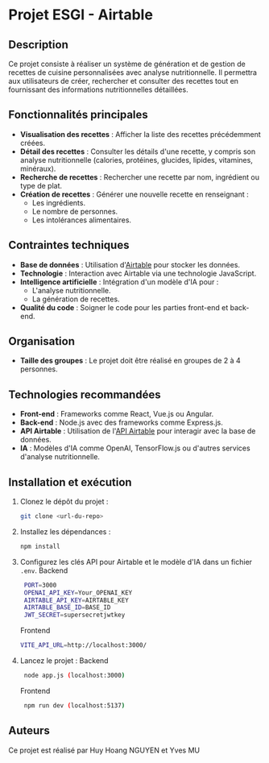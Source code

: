 # Projet ESGI - Airtable

## Description
Ce projet consiste à réaliser un système de génération et de gestion de recettes de cuisine personnalisées avec analyse nutritionnelle. Il permettra aux utilisateurs de créer, rechercher et consulter des recettes tout en fournissant des informations nutritionnelles détaillées.

## Fonctionnalités principales
- **Visualisation des recettes** : Afficher la liste des recettes précédemment créées.
- **Détail des recettes** : Consulter les détails d'une recette, y compris son analyse nutritionnelle (calories, protéines, glucides, lipides, vitamines, minéraux).
- **Recherche de recettes** : Rechercher une recette par nom, ingrédient ou type de plat.
- **Création de recettes** : Générer une nouvelle recette en renseignant :
  - Les ingrédients.
  - Le nombre de personnes.
  - Les intolérances alimentaires.

## Contraintes techniques
- **Base de données** : Utilisation d'[Airtable](https://airtable.com/) pour stocker les données.
- **Technologie** : Interaction avec Airtable via une technologie JavaScript.
- **Intelligence artificielle** : Intégration d'un modèle d'IA pour :
  - L'analyse nutritionnelle.
  - La génération de recettes.
- **Qualité du code** : Soigner le code pour les parties front-end et back-end.

## Organisation
- **Taille des groupes** : Le projet doit être réalisé en groupes de 2 à 4 personnes.

## Technologies recommandées
- **Front-end** : Frameworks comme React, Vue.js ou Angular.
- **Back-end** : Node.js avec des frameworks comme Express.js.
- **API Airtable** : Utilisation de l'[API Airtable](https://airtable.com/api) pour interagir avec la base de données.
- **IA** : Modèles d'IA comme OpenAI, TensorFlow.js ou d'autres services d'analyse nutritionnelle.

## Installation et exécution
1. Clonez le dépôt du projet :
   ```bash
   git clone <url-du-repo>
   ```
2. Installez les dépendances :
   ```bash
   npm install
   ```
3. Configurez les clés API pour Airtable et le modèle d'IA dans un fichier `.env`.
   Backend
   ```bash
    PORT=3000
    OPENAI_API_KEY=Your_OPENAI_KEY
    AIRTABLE_API_KEY=AIRTABLE_KEY
    AIRTABLE_BASE_ID=BASE_ID
    JWT_SECRET=supersecretjwtkey
   ```

   Frontend
   ```bash
   VITE_API_URL=http://localhost:3000/
   ```


4. Lancez le projet :
    Backend
   ```bash
    node app.js (localhost:3000)
   ```

    Frontend
   ```bash
    npm run dev (localhost:5137)
   ```


## Auteurs
Ce projet est réalisé par Huy Hoang NGUYEN et Yves MU

